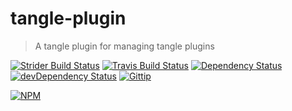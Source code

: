 # tangle-plugin

> A tangle plugin for managing tangle plugins

[![Strider Build Status](http://ci.ldk.io/tanglejs/new-plugin/badge)](https://ci.ldk.io/tanglejs/new-plugin/)
[![Travis Build Status](https://secure.travis-ci.org/tanglejs/new-plugin.png?branch=master)](http://travis-ci.org/tanglejs/new-plugin)
[![Dependency Status](https://david-dm.org/tanglejs/new-plugin.png)](https://david-dm.org/tanglejs/new-plugin)
[![devDependency Status](https://david-dm.org/tanglejs/new-plugin/dev-status.png)](https://david-dm.org/tanglejs/new-plugin#info=devDependencies)
[![Gittip](http://img.shields.io/gittip/logankoester.png)](https://www.gittip.com/logankoester/)

[![NPM](https://nodei.co/npm/tangle-new-plugin.png?downloads=true)](https://nodei.co/npm/tangle-new-plugin/)

